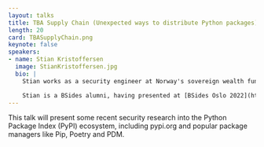 ```yaml
---
layout: talks
title: TBA Supply Chain (Unexpected ways to distribute Python packages)
length: 20
card: TBASupplyChain.png
keynote: false
speakers:
- name: Stian Kristoffersen
  image: StianKristoffersen.jpg
  bio: | 
    Stian works as a security engineer at Norway's sovereign wealth fund (NBIM). He has a master's thesis in applied mathematics and ten years of industry experience. He enjoys security research, giving talks, and contributing to open source. 

    Stian is a BSides alumni, having presented at [BSides Oslo 2022](https://www.youtube.com/watch?v=2zW5LVklggw) and [BSides Oslo Digital Edition 2021](https://www.youtube.com/watch?v=-0bOOgMWRVA)
---
```

This talk will present some recent security research into the Python Package Index (PyPI) ecosystem, including pypi.org and popular package managers like Pip, Poetry and PDM.